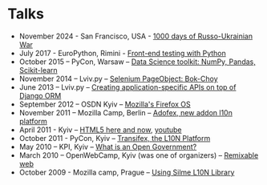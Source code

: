 Talks
====

* November 2024 - San Francisco, USA - [1000 days of Russo-Ukrainian War](https://docs.google.com/presentation/d/1Kzm8c34eij1J_g0IKVDuzI27461Zx85AA5anjGUQn5g)
* July 2017 - EuroPython, Rimini - [Front-end testing with Python](https://ep2017.europython.eu/conference/talks/front-end-testing-with-python)
* October 2015 – PyCon, Warsaw – [Data Science toolkit: NumPy, Pandas, Scikit-learn](https://github.com/tymofij/datascience-pandas-talk-pycon-pl)
* November 2014 – Lviv.py – [Selenium PageObject: Bok-Choy](http://clear.com.ua/talks/bok-choy.pdf)
* June 2013 – Lviv.py – [Creating application-specific APIs on top of Django ORM](http://clear.com.ua/talks/pretty_orm.pdf)
* September 2012 – OSDN Kyiv – [Mozilla's Firefox OS](http://clear.com.ua/talks/osdn-b2g/)
* November 2011 – Mozilla Camp, Berlin – [Adofex, new addon l10n platform](http://clear.com.ua/talks/adofex.pdf)
* April 2011 - Kyiv – [HTML5 here and now](http://clear.com.ua/talks/html5.pdf),  [youtube](http://www.youtube.com/watch?v=28MCjQwKTiM)
* October 2011 - PyCon, Kyiv – [Transifex, the L10N Platform](http://clear.com.ua/talks/transifex.pdf)
* May 2010 – KPI, Kyiv – [What is an Open Government?](http://clear.com.ua/talks/opengov.odp)
* March 2010 – OpenWebCamp, Kyiv (was one of organizers) – [Remixable web](http://clear.com.ua/talks/userscripts/)
* October 2009 - Mozilla camp, Prague – [Using Silme L10N Library](http://clear.com.ua/talks/silme.odp)
